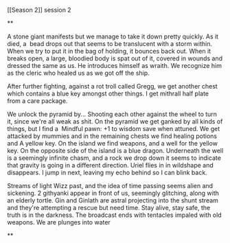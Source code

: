 [[Season 2]] session 2

**

A stone giant manifests but we manage to take it down pretty quickly. As it died, a  bead drops out that seems to be translucent with a storm within. When we try to put it in the bag of holding, it bounces back out. When it breaks open, a large, bloodied body is spat out of it, covered in wounds and dressed the same as us. He introduces himself as wraith. We recognize him as the cleric who healed us as we got off the ship.

  

After further fighting, against a rot troll called Gregg, we get another chest which contains a blue key amongst other things. I get mithrall half plate from a care package.

  

We unlock the pyramid by... Shooting each other against the wheel to turn it, since we're all weak as shit. On the pyramid we get ganked by all kinds of things, but I find a  Mindful pawn: +1 to wisdom save when attuned. We get attacked by mummies and in the remaining chests we find healing potions and A yellow key. On the island we find weapons, and a well for the yellow key. On the opposite side of the island is a blue dragon. Underneath the well is a seemingly infinite chasm, and a rock we drop down it seems to indicate that gravity is going in a different direction. Uriel flies in in wildshape and disappears. I jump in next, leaving my echo behind so I can blink back.

  

Streams of light Wizz past, and the idea of time passing seems alien and sickening. 2 githyanki appear in front of us, seemingly glitching, along with an elderly tortle. Gin and Ginlath are astral projecting into the shunt stream and they're attempting a rescue but need time. Stay alive, stay safe, the truth is in the darkness. The broadcast ends with tentacles impaled with old weapons. We are plunges into water

**